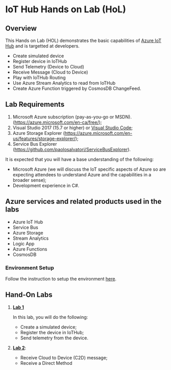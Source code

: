# IoT Hub Hands on Lab (HoL)

## Overview
This Hands on Lab (HOL) demonstrates the basic capabilities of [Azure IoT Hub](https://azure.microsoft.com/en-us/services/iot-hub/) and is targetted at developers.
- Create simulated device 
- Register device in IoTHub
- Send Telemetry (Device to Cloud)
- Receive Message (Cloud to Device)
- Play with IoTHub Routing
- Use Azure Stream Analytics to read from IoTHub
- Create Azure Function triggered by CosmosDB ChangeFeed.


## Lab Requirements

1. Microsoft Azure subscription (pay-as-you-go or MSDN). (https://azure.microsoft.com/en-ca/free/);
2. Visual Studio 2017 (15.7 or higher) or [Visual Studio Code](https://code.visualstudio.com/);
3. Azure Storage Explorer (https://azure.microsoft.com/en-us/features/storage-explorer/);
4. Service Bus Explorer (https://github.com/paolosalvatori/ServiceBusExplorer).

It is expected that you will have a base understanding of the following:
- Microsoft Azure (we will discuss the IoT specific aspects of Azure so are expecting attendees to understand Azure and the capabilities in a broader sense);
- Development experience in C#.

## Azure services and related products used in the labs
- Azure IoT Hub
- Service Bus
- Azure Storage
- Stream Analytics
- Logic App
- Azure Functions
- CosmosDB

### Environment Setup

Follow the instruction to setup the environment [here](/Labs/Setup/README.md).

## Hand-On Labs

1) [**Lab 1**](/Labs/Lab-1/README.md)

   In this lab, you will do the following:
   - Create a simulated device;
   - Register the device in IoTHub;
   - Send telemetry from the device.

2) [**Lab 2**](/Labs/Lab-2/README.md): 
   - Receive Cloud to Device (C2D) message;
   - Receive a  Direct Method

